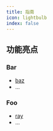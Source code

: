 ```yaml
---
title: 指南
icon: lightbulb
index: false
---
```


## 功能亮点

### Bar

- [baz](bar/baz.md)
- ...

### Foo

- [ray](foo/ray.md)
- ...

